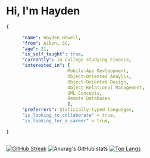 # Hi, I'm **Hayden**
``` yaml 
{ 

      "name": Hayden Howell, 
      "from": Aiken, SC, 
      "age": 21,
      "is_self_taught": true, 
      "currently": in college studying Finance, 
      "interested_in": [
                       Mobile-App Devleopment, 
                       Object-Oriented Anaylis, 
                       Object-Oriented Design,
                       Object-Relational Management,
                       UML Concepts, 
                       Remote Databases
                       ],
      "preferrers": Staticially-typed languages, 
      "is_looking_to_collaborate" = true, 
      "is_looking_for_a_career" = true,
      
}



```
[![GitHub Streak](https://streak-stats.demolab.com/?user=hayde0264&theme=tokyonight)](https://git.io/streak-stats)
![Anurag's GitHub stats](https://github-readme-stats.vercel.app/api?username=hayde0264&show_icons=true&theme=tokyonight)
[![Top Langs](https://github-readme-stats.vercel.app/api/top-langs/?username=hayde0264&layout=compact&theme=tokyonight)](https://github.com/anuraghazra/github-readme-stats)
<!---
hayde0264/hayde0264 is a ✨ special ✨ repository because its `README.md` (this file) appears on your GitHub profile.
You can click the Preview link to take a look at your changes.
--->
